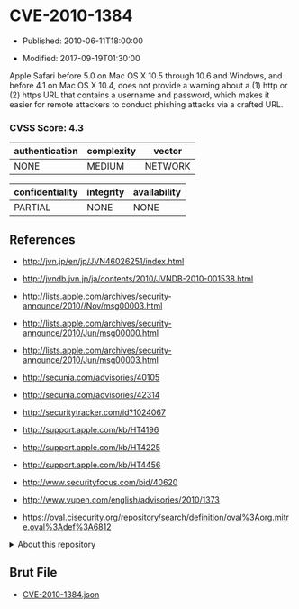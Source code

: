 # CVE-2010-1384

- Published: 2010-06-11T18:00:00

- Modified: 2017-09-19T01:30:00

Apple Safari before 5.0 on Mac OS X 10.5 through 10.6 and Windows, and before 4.1 on Mac OS X 10.4, does not provide a warning about a (1) http or (2) https URL that contains a username and password, which makes it easier for remote attackers to conduct phishing attacks via a crafted URL.

### CVSS Score: **4.3**

| authentication | complexity | vector |
| --- | --- | --- |
| NONE | MEDIUM | NETWORK |

| confidentiality | integrity | availability |
| --- | --- | --- |
| PARTIAL | NONE | NONE |

## References

* http://jvn.jp/en/jp/JVN46026251/index.html

* http://jvndb.jvn.jp/ja/contents/2010/JVNDB-2010-001538.html

* http://lists.apple.com/archives/security-announce/2010//Nov/msg00003.html

* http://lists.apple.com/archives/security-announce/2010/Jun/msg00000.html

* http://lists.apple.com/archives/security-announce/2010/Jun/msg00003.html

* http://secunia.com/advisories/40105

* http://secunia.com/advisories/42314

* http://securitytracker.com/id?1024067

* http://support.apple.com/kb/HT4196

* http://support.apple.com/kb/HT4225

* http://support.apple.com/kb/HT4456

* http://www.securityfocus.com/bid/40620

* http://www.vupen.com/english/advisories/2010/1373

* https://oval.cisecurity.org/repository/search/definition/oval%3Aorg.mitre.oval%3Adef%3A6812

<details>
<summary>About this repository</summary> 

  This repository is part of the project [Live Hack CVE](https://github.com/Live-Hack-CVE). Main website can be found [www.live-hack.org](https://www.live-hack.org) 
  
  Made by [Sn0wAlice](https://github.com/Sn0wAlice) for the people that care about security and need to have a feed of the latest CVEs. Hope you enjoy it, don't forget to star the repo and follow me on [Twitter](https://twitter.com/Sn0wAlice) and [Github](https://github.com/Sn0wAlice). And that is my [personnal website](https://www.alice-snow.me/)

  - [Home Page](https://github.com/Live-Hack-CVE)
  - [Framework](https://github.com/Live-Hack-CVE/cve-framework)
  - [CVE database](https://github.com/Live-Hack-CVE/full_database)
  - [Changelog](https://github.com/Live-Hack-CVE/Changelog)
</details>

## Brut File

* [CVE-2010-1384.json](https://raw.githubusercontent.com/Live-Hack-CVE/full_database/main/cves/2010/CVE-2010-1384.json)

